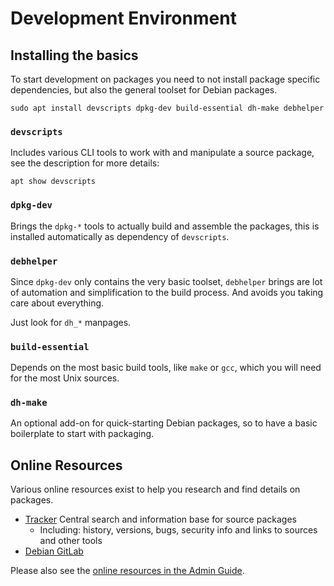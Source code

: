 Development Environment
=======================

## Installing the basics

To start development on packages you need to not install package specific dependencies, but also the general toolset
for Debian packages.

    sudo apt install devscripts dpkg-dev build-essential dh-make debhelper

### `devscripts`

Includes various CLI tools to work with and manipulate a source package, see the description for more details:

    apt show devscripts

### `dpkg-dev`

Brings the `dpkg-*` tools to actually build and assemble the packages,
this is installed automatically as dependency of `devscripts`.

### `debhelper`

Since `dpkg-dev` only contains the very basic toolset, `debhelper` brings are lot of automation and simplification
to the build process. And avoids you taking care about everything.

Just look for `dh_*` manpages.

### `build-essential`

Depends on the most basic build tools, like `make` or `gcc`, which you will need for the most Unix sources.

### `dh-make`

An optional add-on for quick-starting Debian packages, so to have a basic boilerplate to start with packaging.

## Online Resources

Various online resources exist to help you research and find details on packages.

* [Tracker](https://tracker.debian.org/) Central search and information base for source packages
  * Including: history, versions, bugs, security info and links to sources and other tools
* [Debian GitLab](https://salsa.debian.org)

Please also see the [online resources in the Admin Guide](../admin/index.md#online-resources).
